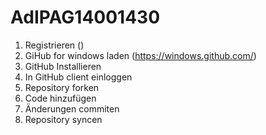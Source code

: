 AdIPAG14001430
==============
1. Registrieren ()
2. GiHub for windows laden (https://windows.github.com/)
3. GitHub Installieren
4. In GitHub client einloggen
5. Repository forken
6. Code hinzufügen
7. Änderungen commiten
8. Repository syncen

